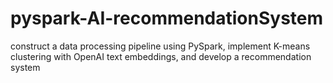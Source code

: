 # pyspark-AI-recommendationSystem
construct a data processing pipeline using PySpark, implement K-means clustering with OpenAI text embeddings, and develop a recommendation system 
